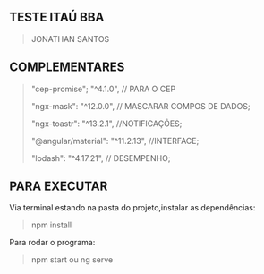 
## TESTE ITAÚ BBA ##
> JONATHAN SANTOS 

## COMPLEMENTARES ##
>   "cep-promise"; "^4.1.0", // PARA O CEP
>    
>    "ngx-mask": "^12.0.0", // MASCARAR COMPOS DE DADOS;
>    
>    "ngx-toastr": "^13.2.1",  //NOTIFICAÇÕES;
>    
>    "@angular/material": "^11.2.13", //INTERFACE;
>    
>    "lodash": "^4.17.21", // DESEMPENHO;

## PARA EXECUTAR ##
Via terminal estando na pasta do projeto,instalar as dependências:
> npm install 

Para rodar o programa:
> npm start ou ng serve 
